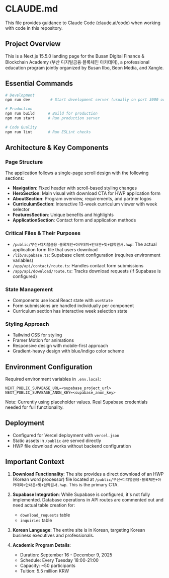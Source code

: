 # CLAUDE.md

This file provides guidance to Claude Code (claude.ai/code) when working with code in this repository.

## Project Overview

This is a Next.js 15.5.0 landing page for the Busan Digital Finance & Blockchain Academy (부산 디지털금융·블록체인 아카데미), a professional education program jointly organized by Busan Ilbo, Beon Media, and Xangle.

## Essential Commands

```bash
# Development
npm run dev         # Start development server (usually on port 3000 or 3006)

# Production
npm run build      # Build for production
npm run start      # Run production server

# Code Quality
npm run lint       # Run ESLint checks
```

## Architecture & Key Components

### Page Structure
The application follows a single-page scroll design with the following sections:
- **Navigation**: Fixed header with scroll-based styling changes
- **HeroSection**: Main visual with download CTA for HWP application form
- **AboutSection**: Program overview, requirements, and partner logos
- **CurriculumSection**: Interactive 13-week curriculum viewer with week selector
- **FeaturesSection**: Unique benefits and highlights
- **ApplicationSection**: Contact form and application methods

### Critical Files & Their Purposes
- `/public/부산+디지털금융·블록체인+아카데미+안내문+및+입학원서.hwp`: The actual application form file that users download
- `/lib/supabase.ts`: Supabase client configuration (requires environment variables)
- `/app/api/contact/route.ts`: Handles contact form submissions
- `/app/api/download/route.ts`: Tracks download requests (if Supabase is configured)

### State Management
- Components use local React state with `useState`
- Form submissions are handled individually per component
- Curriculum section has interactive week selection state

### Styling Approach
- Tailwind CSS for styling
- Framer Motion for animations
- Responsive design with mobile-first approach
- Gradient-heavy design with blue/indigo color scheme

## Environment Configuration

Required environment variables in `.env.local`:
```env
NEXT_PUBLIC_SUPABASE_URL=<supabase_project_url>
NEXT_PUBLIC_SUPABASE_ANON_KEY=<supabase_anon_key>
```

Note: Currently using placeholder values. Real Supabase credentials needed for full functionality.

## Deployment

- Configured for Vercel deployment with `vercel.json`
- Static assets in `/public` are served directly
- HWP file download works without backend configuration

## Important Context

1. **Download Functionality**: The site provides a direct download of an HWP (Korean word processor) file located at `/public/부산+디지털금융·블록체인+아카데미+안내문+및+입학원서.hwp`. This is the primary CTA.

2. **Supabase Integration**: While Supabase is configured, it's not fully implemented. Database operations in API routes are commented out and need actual table creation for:
   - `download_requests` table
   - `inquiries` table

3. **Korean Language**: The entire site is in Korean, targeting Korean business executives and professionals.

4. **Academic Program Details**:
   - Duration: September 16 - December 9, 2025
   - Schedule: Every Tuesday 18:00-21:00
   - Capacity: ~50 participants
   - Tuition: 5.5 million KRW